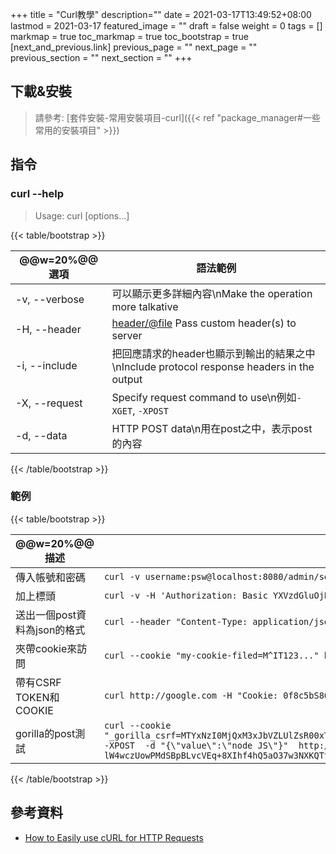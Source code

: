 +++
title = "Curl教學"
description=""
date = 2021-03-17T13:49:52+08:00
lastmod = 2021-03-17
featured_image = ""
draft = false
weight = 0
tags = []
markmap = true
toc_markmap = true
toc_bootstrap = true
[next_and_previous.link]
  previous_page = ""
  next_page = ""
  previous_section = ""
  next_section = ""
+++


## 下載&安裝

> 請參考: [套件安裝-常用安裝項目-curl]({{< ref "package_manager#一些常用的安裝項目" >}})

## 指令

### curl -\-help

> Usage: curl [options...] <url>

{{< table/bootstrap >}}

| @@w=20%@@選項 | 語法範例 |
| ---- | ---- |
-v, --verbose | 可以顯示更多詳細內容\nMake the operation more talkative
-H, --header  | <header/@file> Pass custom header(s) to server
-i, --include | 把回應請求的header也顯示到輸出的結果之中\nInclude protocol response headers in the output
-X, --request | <command> Specify request command to use\n例如``-XGET``, ``-XPOST``
-d, --data    | <data>   HTTP POST data\n用在post之中，表示post的內容

{{< /table/bootstrap >}}

### 範例

{{< table/bootstrap >}}

| @@w=20%@@描述 | 語法範例 |
| ---- | ---- |
傳入帳號和密碼 | ``curl -v username:psw@localhost:8080/admin/secrets``
加上標頭 | ``curl -v -H 'Authorization: Basic YXVzdGluOjEyMzQ=' localhost:8080/admin/secrets``
送出一個post資料為json的格式 | ``curl --header "Content-Type: application/json" -d "{\"value\":\"node JS\"}" http://localhost:3000/test``
夾帶cookie來訪問 | ``curl --cookie "my-cookie-filed=M^IT123..." http://localhost:8080/user/secret``
帶有CSRF TOKEN和COOKIE | ``curl http://google.com -H "Cookie: 0f8c5bS8673ESS69b" -H "X-CSRF-Token: T12lKP3JKO678JsB3p3kLbjQ45O96bQWvGJAE1APUZM" -X POST``
gorilla的post測試 | ``curl --cookie "_gorilla_csrf=MTYxNzI0MjQxM3xJbVZLUlZsR00xTjBaa29yTVZkd1UwZFFlbEY1Y25wQmMyeFpaWGN6UW1JeVltVktRMFpPWWpKMGFIYzlJZ289fP9akZ53K4q_HawmqU3FF3IKwIClo5CHK71tQeTcu0m1" -XPOST  -d "{\"value\":\"node JS\"}"  http://localhost:8000/signup/post  -H "X-CSRF-Token: lW4wczUowPMdSBpBLvcVEq+8XIhf4hQ5aO37w3NXKQTt/yhkQYW8bKgSjscRwye9n5DJD+8+As8FD7nXpaGfGA=="``

{{< /table/bootstrap >}}


## 參考資料

- [How to Easily use cURL for HTTP Requests](https://adityasridhar.com/posts/how-to-easily-use-curl-for-http-requests)
